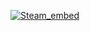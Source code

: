 [![Steam_embed](https://user-images.githubusercontent.com/17499594/218208147-023a00cb-2a38-4b16-a5f3-ef649357781e.png)](https://store.steampowered.com/app/2274030?utm_source=github)
